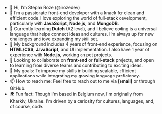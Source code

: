 - 👋 Hi, I’m Stepan Roze (@irozedev) 
- 👀 I’m a passionate front-end developer with a knack for clean and efficient code. I love exploring the world of full-stack development, particularly with **JavaScript**, **Node.js**, and **MongoDB**.
- 🌱 Currently learning **Dutch** (A2 level), and I believe coding is a universal language that helps connect ideas and cultures. I’m always up for new challenges and love expanding my skill set.
- 💼 My background includes 4 years of front-end experience, focusing on **HTML/CSS**, **JavaScript**, and UI implementation. I also have 1 year of experience with **Node.js**, working on pet projects.
- 💞️ Looking to collaborate on **front-end** or **full-stack** projects, and open to learning from diverse teams and contributing to exciting ideas.
- 🎯 My goals: To improve my skills in building scalable, efficient applications while integrating my growing language proficiency.
- 📫 How to reach me: Feel free to reach out to me via **[email]** or through GitHub.
- 🌍 Fun fact: Though I'm based in Belgium now, I'm originally from Kharkiv, Ukraine. I'm driven by a curiosity for cultures, languages, and, of course, code.

<!---
irozedev/irozedev is a ✨ special ✨ repository because its `README.md` (this file) appears on your GitHub profile.
You can click the Preview link to take a look at your changes.
--->
